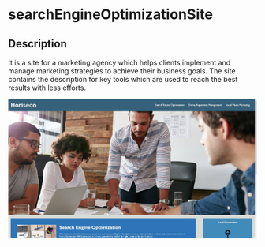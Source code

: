 # searchEngineOptimizationSite

## Description

It is a site for a marketing agency which helps clients implement and manage marketing strategies to achieve their business goals. The site contains the description for key tools which are used to reach the best results with less efforts.

![Screenshot](./misc/screenshot.jpg?raw=true "Optional Title")